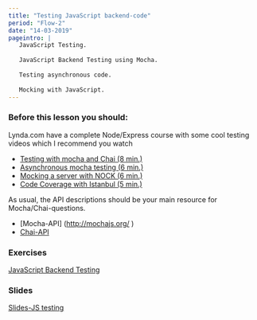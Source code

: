 ```yaml
---
title: "Testing JavaScript backend-code"
period: "Flow-2"
date: "14-03-2019"
pageintro: | 
   JavaScript Testing.
   
   JavaScript Backend Testing using Mocha.
 
   Testing asynchronous code.
 
   Mocking with JavaScript.
---
```


### Before this lesson you should:

<!--readings_begin-->
Lynda.com have a complete Node/Express course with some cool testing videos which I recommend you watch 
- [Testing with mocha and Chai (8 min.)](https://www.lynda.com/Node-js-tutorials/Testing-mocha-Chai/417077/454472-4.html?srchtrk=index%3a1%0alinktypeid%3a2%0aq%3aNode.js+Essential+Training%0apage%3a1%0as%3arelevance%0asa%3atrue%0aproducttypeid%3a2)
- [Asynchronous mocha testing (6 min.)](https://www.lynda.com/Node-js-tutorials/Asynchronous-mocha-testing/417077/454473-4.html?srchtrk=index%3a1%0alinktypeid%3a2%0aq%3aNode.js+Essential+Training%0apage%3a1%0as%3arelevance%0asa%3atrue%0aproducttypeid%3a2)
- [Mocking a server with NOCK (6 min.)](https://www.lynda.com/Node-js-tutorials/Mocking-server-Nock/417077/454474-4.html?srchtrk=index%3a1%0alinktypeid%3a2%0aq%3aNode.js+Essential+Training%0apage%3a1%0as%3arelevance%0asa%3atrue%0aproducttypeid%3a2)
- [Code Coverage with Istanbul (5 min.)](https://www.lynda.com/Node-js-tutorials/Code-coverage-Istanbul/417077/454478-4.html?srchtrk=index%3a1%0alinktypeid%3a2%0aq%3aNode.js+Essential+Training%0apage%3a1%0as%3arelevance%0asa%3atrue%0aproducttypeid%3a2)

As usual, the API descriptions should be your main resource for Mocha/Chai-questions.
-	[Mocha-API] (http://mochajs.org/ )
- [Chai-API](http://chaijs.com/api/bdd/#method_throw)
<!--readings_end-->

### Exercises
<!--exercises_begin-->
[JavaScript Backend Testing](https://docs.google.com/document/d/1-QQ9lszUVLpRF8thEkNYJeXdBOpQpWGdKJ7PwgHom6A/edit?usp=sharing)
<!--exercises_end-->

### Slides
[Slides-JS testing](http://slides.mydemos.dk/test1/unitTestingBackend.html#1)